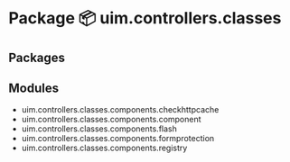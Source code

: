 # Package 📦 uim.controllers.classes

## Packages

## Modules

* uim.controllers.classes.components.checkhttpcache
* uim.controllers.classes.components.component
* uim.controllers.classes.components.flash
* uim.controllers.classes.components.formprotection
* uim.controllers.classes.components.registry

